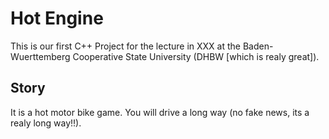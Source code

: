 ﻿# Hot Engine

This is our first C++ Project for the lecture in XXX at the Baden-Wuerttemberg Cooperative State University (DHBW [which is realy great]).


## Story
It is a hot motor bike game. You will drive a long way (no fake news, its a realy long way!!).